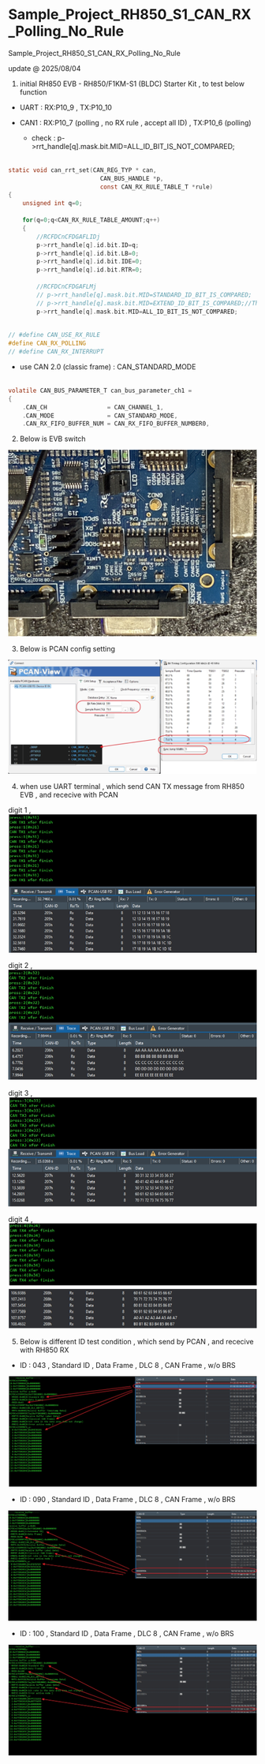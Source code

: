 # Sample_Project_RH850_S1_CAN_RX_Polling_No_Rule
Sample_Project_RH850_S1_CAN_RX_Polling_No_Rule

update @ 2025/08/04

1. initial RH850 EVB - RH850/F1KM-S1 (BLDC) Starter Kit , to test below function 

- UART : RX:P10_9 , TX:P10_10

- CAN1 : RX:P10_7 (polling , no RX rule , accept all ID) , TX:P10_6 (polling)

	- check : p->rrt_handle[q].mask.bit.MID=ALL_ID_BIT_IS_NOT_COMPARED;

```c

static void can_rrt_set(CAN_REG_TYP * can,
                          CAN_BUS_HANDLE *p,
                          const CAN_RX_RULE_TABLE_T *rule)
{
    unsigned int q=0;

    for(q=0;q<CAN_RX_RULE_TABLE_AMOUNT;q++)
    {
        //RCFDCnCFDGAFLIDj
        p->rrt_handle[q].id.bit.ID=q;
        p->rrt_handle[q].id.bit.LB=0;
        p->rrt_handle[q].id.bit.IDE=0;
        p->rrt_handle[q].id.bit.RTR=0;
        
        //RCFDCnCFDGAFLMj
        // p->rrt_handle[q].mask.bit.MID=STANDARD_ID_BIT_IS_COMPARED;
        // p->rrt_handle[q].mask.bit.MID=EXTEND_ID_BIT_IS_COMPARED;//The corresponding ID bit is compared
        p->rrt_handle[q].mask.bit.MID=ALL_ID_BIT_IS_NOT_COMPARED;


```

```c

// #define CAN_USE_RX_RULE
#define CAN_RX_POLLING
// #define CAN_RX_INTERRUPT

```

- use CAN 2.0 (classic frame) : CAN_STANDARD_MODE

```c

volatile CAN_BUS_PARAMETER_T can_bus_parameter_ch1 = 
{
    .CAN_CH                 = CAN_CHANNEL_1,
    .CAN_MODE               = CAN_STANDARD_MODE,
    .CAN_RX_FIFO_BUFFER_NUM = CAN_RX_FIFO_BUFFER_NUMBER0,
```


2. Below is EVB switch

![image](https://github.com/released/Sample_Project_RH850_S1_CAN_RX_Polling_No_Rule/blob/main/EVB_CAN_cfg.jpg)


3. Below is PCAN config setting 

![image](https://github.com/released/Sample_Project_RH850_S1_CAN_RX_Polling_No_Rule/blob/main/PCAN_cfg.jpg)


4. when use UART terminal , which send CAN TX message from RH850 EVB , and rececive with PCAN

digit 1 , 
![image](https://github.com/released/Sample_Project_RH850_S1_CAN_RX_Polling_No_Rule/blob/main/log_tx1.jpg)


digit 2 , 
![image](https://github.com/released/Sample_Project_RH850_S1_CAN_RX_Polling_No_Rule/blob/main/log_tx2.jpg)


digit 3 , 
![image](https://github.com/released/Sample_Project_RH850_S1_CAN_RX_Polling_No_Rule/blob/main/log_tx3.jpg)


digit 4 , 
![image](https://github.com/released/Sample_Project_RH850_S1_CAN_RX_Polling_No_Rule/blob/main/log_tx4.jpg)


5. Below is different ID test condition , which send by PCAN , and rececive with RH850 RX


- ID : 043 , Standard ID , Data Frame , DLC 8 , CAN Frame , w/o BRS

![image](https://github.com/released/Sample_Project_RH850_S1_CAN_RX_Polling_No_Rule/blob/main/rx_pollig_ID_043.jpg)


- ID : 090 , Standard ID , Data Frame , DLC 8 , CAN Frame , w/o BRS

![image](https://github.com/released/Sample_Project_RH850_S1_CAN_RX_Polling_No_Rule/blob/main/rx_pollig_ID_090.jpg)


- ID : 100 , Standard ID , Data Frame , DLC 8 , CAN Frame , w/o BRS

![image](https://github.com/released/Sample_Project_RH850_S1_CAN_RX_Polling_No_Rule/blob/main/rx_pollig_ID_100.jpg)

